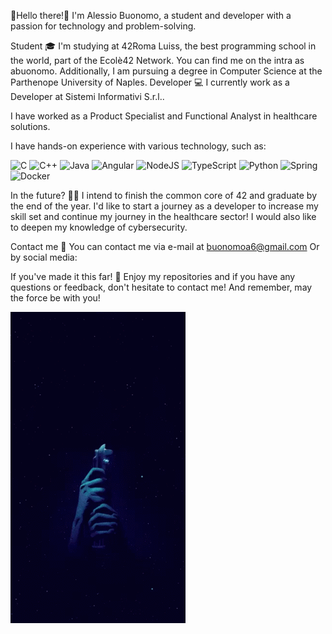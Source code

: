 🍝Hello there!🍝
I'm Alessio Buonomo, a student and developer with a passion for technology and problem-solving.

Student 🎓
I'm studying at 42Roma Luiss, the best programming school in the world, part of the Ecolè42 Network. You can find me on the intra as abuonomo.
Additionally, I am pursuing a degree in Computer Science at the Parthenope University of Naples.
Developer 💻
I currently work as a Developer at Sistemi Informativi S.r.l..

I have worked as a Product Specialist and Functional Analyst in healthcare solutions.

I have hands-on experience with various technology, such as:

  ![C](https://img.shields.io/badge/c-%2300599C.svg?style=for-the-badge&logo=c&logoColor=white)
  ![C++](https://img.shields.io/badge/c++-%2300599C.svg?style=for-the-badge&logo=c%2B%2B&logoColor=white)
  ![Java](https://img.shields.io/badge/java-%23ED8B00.svg?style=for-the-badge&logo=openjdk&logoColor=white)
  ![Angular](https://img.shields.io/badge/angular-%23DD0031.svg?style=for-the-badge&logo=angular&logoColor=white)
  ![NodeJS](https://img.shields.io/badge/node.js-6DA55F?style=for-the-badge&logo=node.js&logoColor=white)
  ![TypeScript](https://img.shields.io/badge/typescript-%23007ACC.svg?style=for-the-badge&logo=typescript&logoColor=white)
  ![Python](https://img.shields.io/badge/python-3670A0?style=for-the-badge&logo=python&logoColor=ffdd54)
  ![Spring](https://img.shields.io/badge/spring-%236DB33F.svg?style=for-the-badge&logo=spring&logoColor=white)
  ![Docker](https://img.shields.io/badge/docker-%230db7ed.svg?style=for-the-badge&logo=docker&logoColor=white)


In the future? 🏃🏼
I intend to finish the common core of 42 and graduate by the end of the year.
I'd like to start a journey as a developer to increase my skill set and continue my journey in the healthcare sector!
I would also like to deepen my knowledge of cybersecurity.

Contact me 📩
You can contact me via e-mail at buonomoa6@gmail.com
Or by social media:



If you've made it this far! 🙏
Enjoy my repositories and if you have any questions or feedback, don't hesitate to contact me!
And remember, may the force be with you!

![](https://github.com/abuonom/abuonom/blob/main/light-saber-star-wars.gif)
